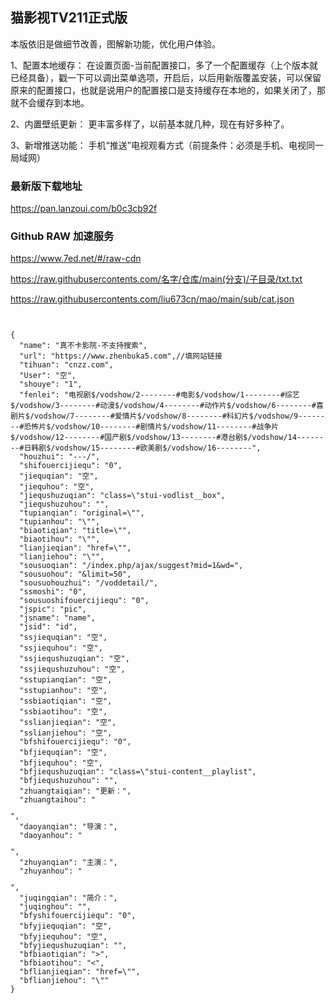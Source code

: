 ## 猫影视TV211正式版

本版依旧是做细节改善，图解新功能，优化用户体验。

1、配置本地缓存：
在设置页面-当前配置接口，多了一个配置缓存（上个版本就已经具备），戳一下可以调出菜单选项，开启后，以后用新版覆盖安装，可以保留原来的配置接口，也就是说用户的配置接口是支持缓存在本地的，如果关闭了，那就不会缓存到本地。

2、内置壁纸更新：
更丰富多样了，以前基本就几种，现在有好多种了。

3、新增推送功能：
手机“推送”电视观看方式（前提条件：必须是手机、电视同一局域网）

### 最新版下载地址

https://pan.lanzoui.com/b0c3cb92f

### Github RAW 加速服务
https://www.7ed.net/#/raw-cdn

https://raw.githubusercontents.com/名字/仓库/main(分支)/子目录/txt.txt

https://raw.githubusercontents.com/liu673cn/mao/main/sub/cat.json



<pre><code class="language-猫影视更新后空壳解决方案">

{
  "name": "真不卡影院-不支持搜索",
  "url": "https://www.zhenbuka5.com",//填网站链接
  "tihuan": "cnzz.com",
  "User": "空",
  "shouye": "1",
  "fenlei": "电视剧$/vodshow/2--------#电影$/vodshow/1--------#综艺$/vodshow/3--------#动漫$/vodshow/4--------#动作片$/vodshow/6--------#喜剧片$/vodshow/7--------#爱情片$/vodshow/8--------#科幻片$/vodshow/9--------#恐怖片$/vodshow/10--------#剧情片$/vodshow/11--------#战争片$/vodshow/12--------#国产剧$/vodshow/13--------#港台剧$/vodshow/14--------#日韩剧$/vodshow/15--------#欧美剧$/vodshow/16--------",
  "houzhui": "---/",
  "shifouercijiequ": "0",
  "jiequqian": "空",
  "jiequhou": "空",
  "jiequshuzuqian": "class=\"stui-vodlist__box",
  "jiequshuzuhou": "</span>",
  "tupianqian": "original=\"",
  "tupianhou": "\"",
  "biaotiqian": "title=\"",
  "biaotihou": "\"",
  "lianjieqian": "href=\"",
  "lianjiehou": "\"",
  "sousuoqian": "/index.php/ajax/suggest?mid=1&wd=",
  "sousuohou": "&limit=50",
  "sousuohouzhui": "/voddetail/",
  "ssmoshi": "0",
  "sousuoshifouercijiequ": "0",
  "jspic": "pic",
  "jsname": "name",
  "jsid": "id",
  "ssjiequqian": "空",
  "ssjiequhou": "空",
  "ssjiequshuzuqian": "空",
  "ssjiequshuzuhou": "空",
  "sstupianqian": "空",
  "sstupianhou": "空",
  "ssbiaotiqian": "空",
  "ssbiaotihou": "空",
  "sslianjieqian": "空",
  "sslianjiehou": "空",
  "bfshifouercijiequ": "0",
  "bfjiequqian": "空",
  "bfjiequhou": "空",
  "bfjiequshuzuqian": "class=\"stui-content__playlist",
  "bfjiequshuzuhou": "</ul>",
  "zhuangtaiqian": "更新：</span>",
  "zhuangtaihou": "</p>",
  "daoyanqian": "导演：</span>",
  "daoyanhou": "</p>",
  "zhuyanqian": "主演：</span>",
  "zhuyanhou": "</p>",
  "juqingqian": "简介：</span>",
  "juqinghou": "</span>",
  "bfyshifouercijiequ": "0",
  "bfyjiequqian": "空",
  "bfyjiequhou": "空",
  "bfyjiequshuzuqian": "<a",
  "bfyjiequshuzuhou": "/a>",
  "bfbiaotiqian": ">",
  "bfbiaotihou": "<",
  "bflianjieqian": "href=\"",
  "bflianjiehou": "\""
}




</code></pre>
